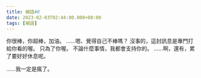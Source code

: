 ```yaml
---
title: 細語#0
date: 2023-02-03T02:44:00.000+08:00
tags: [細語]
---
```

你很棒，你超棒，加油。
……嗯、覺得自己不棒嗎？
沒事的，這封訊息是專門打給你看的喔。
只為了你喔。
不論什麼事情，我都會支持你的。
……啊，還有，累了要好好休息呢。


……我一定是瘋了。
